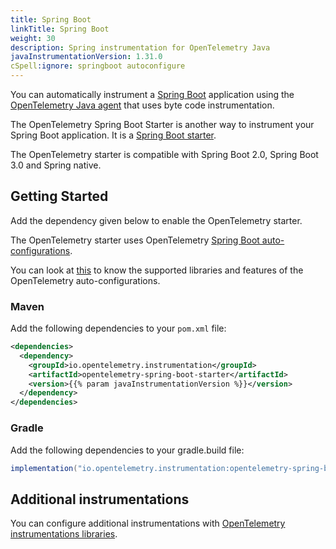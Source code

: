 ```yaml
---
title: Spring Boot
linkTitle: Spring Boot
weight: 30
description: Spring instrumentation for OpenTelemetry Java
javaInstrumentationVersion: 1.31.0
cSpell:ignore: springboot autoconfigure 
---
```


You can automatically instrument a [Spring Boot](https://spring.io/projects/spring-boot) application using the [OpenTelemetry Java agent](../automatic/) that uses byte code instrumentation.

The OpenTelemetry Spring Boot Starter is another way to instrument your Spring Boot application. It is a [Spring Boot starter](https://docs.spring.io/spring-boot/docs/current/reference/htmlsingle/#using.build-systems.starters).

The OpenTelemetry starter is compatible with Spring Boot 2.0, Spring Boot 3.0 and Spring native.

## Getting Started

Add the dependency given below to enable the OpenTelemetry starter.

The OpenTelemetry starter uses OpenTelemetry [Spring Boot auto-configurations](https://docs.spring.io/spring-boot/docs/current/reference/html/using.html#using.auto-configuration).

You can look at [this](https://github.com/open-telemetry/opentelemetry-java-instrumentation/blob/main/instrumentation/spring/spring-boot-autoconfigure/README.md#features) to know the supported libraries and features of the OpenTelemetry auto-configurations.

### Maven

Add the following dependencies to your `pom.xml` file:

```xml
<dependencies>
  <dependency>
    <groupId>io.opentelemetry.instrumentation</groupId>
    <artifactId>opentelemetry-spring-boot-starter</artifactId>
    <version>{{% param javaInstrumentationVersion %}}</version>
  </dependency>
</dependencies>
```

### Gradle

Add the following dependencies to your gradle.build file:

```groovy
implementation("io.opentelemetry.instrumentation:opentelemetry-spring-boot-starter:{{% param javaInstrumentationVersion %}}")
```

## Additional instrumentations

You can configure additional instrumentations with [OpenTelemetry instrumentations libraries](https://github.com/open-telemetry/opentelemetry-java-instrumentation/blob/main/docs/supported-libraries.md#libraries--frameworks).
